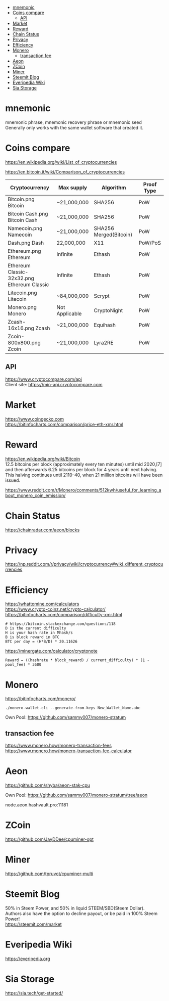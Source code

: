 <!-- TOC -->

- [mnemonic](#mnemonic)
- [Coins compare](#coins-compare)
    - [API](#api)
- [Market](#market)
- [Reward](#reward)
- [Chain Status](#chain-status)
- [Privacy](#privacy)
- [Efficiency](#efficiency)
- [Monero](#monero)
    - [transaction fee](#transaction-fee)
- [Aeon](#aeon)
- [ZCoin](#zcoin)
- [Miner](#miner)
- [Steemit Blog](#steemit-blog)
- [Everipedia Wiki](#everipedia-wiki)
- [Sia Storage](#sia-storage)

<!-- /TOC -->

# mnemonic
mnemonic phrase, mnemonic recovery phrase or mnemonic seed  
Generally only works with the same wallet software that created it.

# Coins compare
https://en.wikipedia.org/wiki/List_of_cryptocurrencies  

https://en.bitcoin.it/wiki/Comparison_of_cryptocurrencies

|Cryptocurrency|Max supply|Algorithm|Proof Type|
|---|---|---|---|
|Bitcoin.png Bitcoin|~21,000,000|SHA256|PoW|
|Bitcoin Cash.png Bitcoin Cash|~21,000,000|SHA256|PoW|
|Namecoin.png Namecoin|~21,000,000|SHA256 Merged(Bitcoin)|PoW|
|Dash.png Dash|22,000,000|X11|PoW/PoS|
|Ethereum.png Ethereum|Infinite|Ethash|PoW|
|Ethereum Classic-32x32.png Ethereum Classic|Infinite|Ethash|PoW|
|Litecoin.png Litecoin|~84,000,000|Scrypt|PoW|
|Monero.png Monero|Not Applicable|CryptoNight|PoW|
|Zcash-16x16.png Zcash|~21,000,000|Equihash|PoW|
|Zcoin-800x800.png Zcoin|~21,000,000|Lyra2RE|PoW|

## API
https://www.cryptocompare.com/api  
Client site: https://min-api.cryptocompare.com

# Market
https://www.coingecko.com  
https://bitinfocharts.com/comparison/price-eth-xmr.html  

# Reward
https://en.wikipedia.org/wiki/Bitcoin  
12.5 bitcoins per block (approximately every ten minutes) until mid 2020,[7] and then afterwards 6.25 bitcoins per block for 4 years until next halving. This halving continues until 2110–40, when 21 million bitcoins will have been issued.

https://www.reddit.com/r/Monero/comments/512kwh/useful_for_learning_about_monero_coin_emission/

# Chain Status
https://chainradar.com/aeon/blocks

# Privacy
https://np.reddit.com/r/privacy/wiki/cryptocurrency#wiki_different_cryptocurrencies

# Efficiency
https://whattomine.com/calculators  
https://www.crypto-coinz.net/crypto-calculator/  
https://bitinfocharts.com/comparison/difficulty-xmr.html  

    # https://bitcoin.stackexchange.com/questions/118
    D is the current difficulty
    H is your hash rate in Mhash/s
    B is block reward in BTC
    BTC per day = (H*B/D) * 20.11626

https://minergate.com/calculator/cryptonote

    Reward = ((hashrate * block_reward) / current_difficulty) * (1 - pool_fee) * 3600

# Monero
https://bitinfocharts.com/monero/  

    ./monero-wallet-cli --generate-from-keys New_Wallet_Name.abc

Own Pool: https://github.com/sammy007/monero-stratum

## transaction fee
https://www.monero.how/monero-transaction-fees
https://www.monero.how/monero-transaction-fee-calculator

# Aeon
https://github.com/shyba/aeon-stak-cpu

Own Pool: https://github.com/sammy007/monero-stratum/tree/aeon

node.aeon.hashvault.pro:11181

# ZCoin
https://github.com/JayDDee/cpuminer-opt

# Miner
https://github.com/tpruvot/cpuminer-multi

# Steemit Blog
50% in Steem Power, and 50% in liquid STEEM/SBD(Steem Dollar).  
Authors also have the option to decline payout, or be paid in 100% Steem Power!  
https://steemit.com/market  

# Everipedia Wiki
https://everipedia.org

# Sia Storage
https://sia.tech/get-started/

